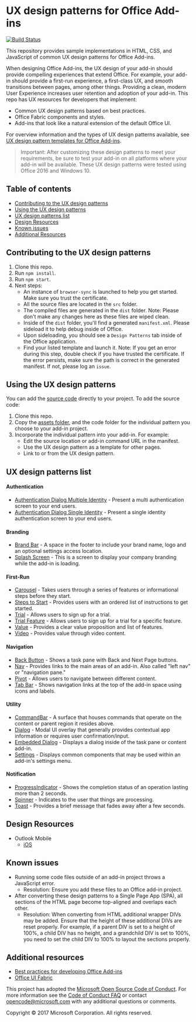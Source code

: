 # UX design patterns for Office Add-ins

[![Build Status](https://travis-ci.org/OfficeDev/Office-Add-in-UX-Design-Patterns-Code.svg?branch=dev)](https://travis-ci.org/OfficeDev/office-js-helpers)

This repository provides sample implementations in HTML, CSS, and JavaScript of common UX design patterns for Office Add-ins.

When designing Office Add-ins, the UX design of your add-in should provide compelling experiences that extend Office. For example, your add-in should provide a first-run experience, a first-class UX, and smooth transitions between pages, among other things. Providing a clean, modern User Experience increases user retention and adoption of your add-in. This repo has UX resources for developers that implement:

* Common UX design patterns based on best practices.
* Office Fabric components and styles.
* Add-ins that look like a natural extension of the default Office UI.

For overview information and the types of UX design patterns available, see [UX design pattern templates for Office Add-ins](https://dev.office.com/docs/add-ins/design/ux-design-patterns).

> Important: After customizing these design patterns to meet your requirements, be sure to test your add-in on all platforms where your add-in will be available. These UX design patterns were tested using Office 2016 and Windows 10.

## Table of contents

- [Contributing to the UX design patterns](#user-content-contributing-to-the-ux-design-patterns)
- [Using the UX design patterns](#user-content-using-the-ux-design-patterns)
- [UX design patterns list](#user-content-ux-design-patterns-list)
- [Design Resources](#user-content-design-resources)
- [Known issues](#user-content-known-issues)
- [Additional Resources](#user-content-additional-resources)

## Contributing to the UX design patterns

1. Clone this repo.
2. Run `npm install`.
3. Run `npm start`.
4. Next steps:
	- An instance of `browser-sync` is launched to help you get started. Make sure you trust the certificate.
	- All the source files are located in the `src` folder.
	- The compiled files are generated in the `dist` folder. Note: Please don't make any changes here as these files are wiped clean.
	- Inside of the `dist` folder, you'll find a generated `manifest.xml`. Please sideload it to help debug inside of Office.
	- Upon sideloading, you should see a `Design Patterns` tab inside of the Office application.
	- Find your listed template and launch it. Note: If you get an error during this step, double check if you have trusted the certificate. If the error persists, make sure the path is correct in the generated manifest. If not, please log an `issue`.

## Using the UX design patterns

You can  add the [source code](https://github.com/OfficeDev/Office-Add-in-UX-Design-Patterns-Code/tree/master/templates) directly to your project. To add the source code:

1. Clone this repo.
2. Copy the [assets folder](https://github.com/OfficeDev/Office-Add-in-UX-Design-Pattern-Code/tree/master/assets), and the code folder for the individual pattern you choose to your add-in project.
3. Incorporate the individual pattern into your add-in. For example:
	- Edit the source location or add-in command URL in the manifest.
	- Use the UX design pattern as a template for other pages.
	- Link to or from the UX design pattern.

## UX design patterns list

#### Authentication

  * [Authentication Dialog Multiple Identity](src/templates/auth/authentication-dialog-multiple-id/) - Present a multi authentication screen to your end users.
  * [Authentication Dialog Single Identity](src/templates/auth/authentication-dialog-single-id/) - Present a single identity authentication screen to your end users.

#### Branding
  
  * [Brand Bar](src/templates/generic/brand-bar) - A space in the footer to include your brand name, logo and an optional settings access location.
  * [Splash Screen](src/templates/generic/splashscreen/) - This is a screen to display your company branding while the add-in is loading.
 
#### First-Run

  * [Carousel](src/templates/first-run/walkthrough/) - Takes users through a series of features or informational steps before they start.
  * [Steps to Start](src/templates/first-run/instruction-step/) - Provides users with an ordered list of instructions to get started.
  * [Trial](src/templates/first-run/trial-placemat/) - Allows users to sign up for a trial.
  * [Trial Feature](src/templates/first-run/trial-placemat-feature/) - Allows users to sign up for a trial for a specific feature.
  * [Value](src/templates/first-run/value-placemat/) - Provides a clear value proposition and list of features.
  * [Video](src/templates/first-run/video-placemat/) - Provides value through video content.

#### Navigation

  * [Back Button](src/templates/navigation/back-button) - Shows a task pane with Back and Next Page buttons.
  * [Nav](src/templates/navigation/nav/) - Provides links to the main areas of an add-in. Also called "left nav" or "navigation pane."
  * [Pivot](src/templates/navigation/pivot/) - Allows users to navigate between different content. 
  * [Tab Bar](src/templates/navigation/tab-bar/) - Shows navigation links at the top of the add-in space using icons and labels.

#### Utility

  * [CommandBar](src/templates/notifications/embedded-dialog/) - A surface that houses commands that operate on the content or parent region it resides above.
  * [Dialog](src/templates/dialog/alert/) - Modal UI overlay that generally provides contextual app information or requires user confirmation/input.
  * [Embedded Dialog](src/templates/notifications/embedded-dialog/) - Displays a dialog inside of the task pane or content add-in.
  * [Settings](src/templates/settings/) - Displays common components that may be used within an add-in's settings menu.
  
#### Notification

  * [ProgressIndicator](src/templates/notifications/progress-bar/) - Shows the completion status of an operation lasting more than 2 seconds.
  * [Spinner](src/templates/notifications/spinner/) - Indicates to the user that things are processing.
  * [Toast](src/templates/notifications/toast/) - Provides a brief message that fades away after a few seconds.

## Design Resources

* Outlook Mobile
  * [iOS](src/assets/helpful-templates/outlook-mobile/iOS-Addins-Components-Final.sketch)

## Known issues

* Running some code files outside of an add-in project throws a JavaScript error.
	* Resolution: Ensure you add these files to an Office add-in project.
* After converting these design patterns to a Single Page App (SPA), all sections of the HTML page become top-aligned and overlaps each other.
	* Resolution: When converting from HTML additional wrapper DIVs may be added. Ensure that the height of these additional DIVs are reset properly. For example, if a parent DIV is set to a height of 100%, a child DIV has no height, and a grandchild DIV is set to 100%, you need to set the child DIV to 100% to layout the sections properly.

## Additional resources

* [Best practices for developing Office Add-ins](https://dev.office.com/docs/add-ins/overview/add-in-development-best-practices)
* [Office UI Fabric](http://dev.office.com/fabric/)

This project has adopted the [Microsoft Open Source Code of Conduct](https://opensource.microsoft.com/codeofconduct/). For more information see the [Code of Conduct FAQ](https://opensource.microsoft.com/codeofconduct/faq/) or contact [opencode@microsoft.com](mailto:opencode@microsoft.com) with any additional questions or comments.

Copyright © 2017 Microsoft Corporation. All rights reserved.


